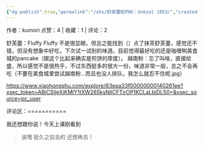 ```yaml
---
{"dg-publish":true,"permalink":"/xhs/舒芙蕾和PHO｜Vokzal 1853/","created":"2025-03-17T22:34:32.047+08:00","updated":"2025-03-17T22:34:32.047+08:00"}
---
```


作者：kumori
点赞：4   |   收藏：1   |   评论：2

舒芙蕾：Fluffy Fluffy 不是很显眼，但总之能找到（）点了抹茶舒芙蕾，感觉还不错，但没有想象中好吃，下次试一试别的味道。目前觉得最好吃的还是咖喱咧美食城的pancake（跟这个比起来确实是煎饼的厚度）。
越南粉：忘了叫啥，直接给盛，所以感觉不是很热乎，不过东西挺多的很大一份，味道非常一般，总之不会再吃（不要在美食城里尝试越南粉…而且也没人排队，我怎么就忍不住呢.jpg）

https://www.xiaohongshu.com/explore/63eaa33f00000000140261ee?xsec_token=ABjCSIjeXjKMlY1tXW265ksNilCFTirOP1KCLaLbjDL50=&xsec_source=pc_user

评论区：===========

我还想跟你说！今天上课刚看到

> 诶嘿 挺久之前去的 还想再去！
